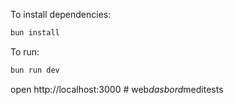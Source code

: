 To install dependencies:
```sh
bun install
```

To run:
```sh
bun run dev
```

open http://localhost:3000
#   w e b _ d a s b o r d _ m e d i t e s t s  
 
